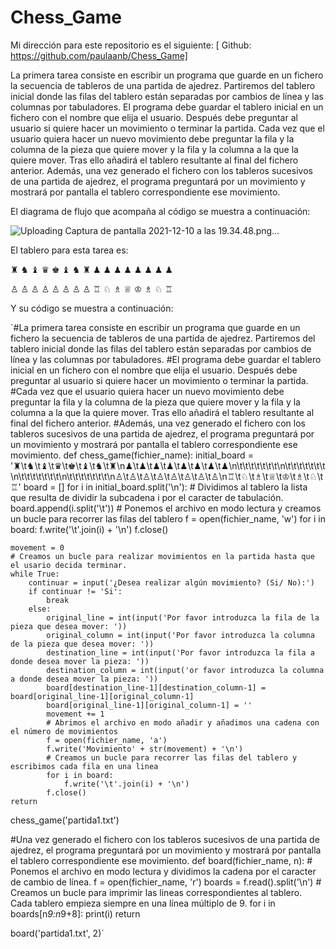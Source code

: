 # Chess_Game

Mi dirección para este repositorio es el siguiente: [ Github: https://github.com/paulaanb/Chess_Game]

La primera tarea consiste en escribir un programa que guarde en un fichero la secuencia de tableros de una partida de ajedrez. Partiremos del tablero inicial donde las filas del tablero están separadas por cambios de línea y las columnas por tabuladores.  El programa debe guardar el tablero inicial en un fichero con el nombre que elija el usuario. Después debe preguntar al usuario si quiere hacer un movimiento o terminar la partida. Cada vez que el usuario quiera hacer un nuevo movimiento debe preguntar la fila y la columna de la pieza que quiere mover y la fila y la columna a la que la quiere mover. Tras ello añadirá el tablero resultante al final del fichero anterior.  Además, una vez generado el fichero con los tableros sucesivos de una partida de ajedrez, el programa preguntará por un movimiento y mostrará por pantalla el tablero correspondiente ese movimiento.

El diagrama de flujo que acompaña al código se muestra a continuación:

![Uploading Captura de pantalla 2021-12-10 a las 19.34.48.png…]()

El tablero para esta tarea es:

♜	♞	♝	♛	♚	♝	♞	♜
♟	♟	♟	♟	♟	♟	♟	♟
							
							
							
							
♙	♙	♙	♙	♙	♙	♙	♙
♖	♘	♗	♕	♔	♗	♘	♖


Y su código se muestra a continuación:

`#La primera tarea consiste en escribir un programa que guarde en un fichero la secuencia de tableros de una partida de ajedrez. Partiremos del tablero inicial donde las filas del tablero están separadas por cambios de línea y las columnas por tabuladores.
#El programa debe guardar el tablero inicial en un fichero con el nombre que elija el usuario. Después debe preguntar al usuario si quiere hacer un movimiento o terminar la partida. 
#Cada vez que el usuario quiera hacer un nuevo movimiento debe preguntar la fila y la columna de la pieza que quiere mover y la fila y la columna a la que la quiere mover. Tras ello añadirá el tablero resultante al final del fichero anterior.
#Además, una vez generado el fichero con los tableros sucesivos de una partida de ajedrez, el programa preguntará por un movimiento y mostrará por pantalla el tablero correspondiente ese movimiento.
def chess_game(fichier_name):
    initial_board = '♜\t♞\t♝\t♛\t♚\t♝\t♞\t♜\n♟\t♟\t♟\t♟\t♟\t♟\t♟\t♟\n\t\t\t\t\t\t\t\n\t\t\t\t\t\t\t\n\t\t\t\t\t\t\t\n\t\t\t\t\t\t\t\n♙\t♙\t♙\t♙\t♙\t♙\t♙\t♙\n♖\t♘\t♗\t♕\t♔\t♗\t♘\t♖'
    board = []
    for i in initial_board.split('\n'):
        # Dividimos al tablero la lista que resulta de dividir la subcadena i por el caracter de tabulación.
        board.append(i.split('\t'))
    # Ponemos el archivo en modo lectura y creamos un bucle para recorrer las filas del tablero
    f = open(fichier_name, 'w')
    for i in board:
        f.write('\t'.join(i) + '\n')
    f.close()
    
    movement = 0
    # Creamos un bucle para realizar movimientos en la partida hasta que el usario decida terminar.
    while True:
        continuar = input('¿Desea realizar algún movimiento? (Si/ No):')
        if continuar != 'Si':
            break
        else:
            original_line = int(input('Por favor introduzca la fila de la pieza que desea mover: '))
            original_column = int(input('Por favor introduzca la columna de la pieza que desea mover: '))
            destination_line = int(input('Por favor introduzca la fila a donde desea mover la pieza: '))
            destination_column = int(input('or favor introduzca la columna a donde desea mover la pieza: '))
            board[destination_line-1][destination_column-1] = board[original_line-1][original_column-1]
            board[original_line-1][original_column-1] = ''
            movement += 1
            # Abrimos el archivo en modo añadir y añadimos una cadena con el número de movimientos
            f = open(fichier_name, 'a')
            f.write('Movimiento' + str(movement) + '\n')
            # Creamos un bucle para recorrer las filas del tablero y escribimos cada fila en una linea
            for i in board:
                f.write('\t'.join(i) + '\n')
            f.close()
    return
chess_game('partida1.txt')

#Una vez generado el fichero con los tableros sucesivos de una partida de ajedrez, el programa preguntará por un movimiento y mostrará por pantalla el tablero correspondiente ese movimiento.
def board(fichier_name, n):
    # Ponemos el archivo en modo lectura y dividimos la cadena por el caracter de cambio de línea.
    f = open(fichier_name, 'r')
    boards = f.read().split('\n')
    # Creamos un bucle para imprimir las lineas correspondientes al tablero. Cada tablero empieza siempre en una línea múltiplo de 9.
    for i in boards[n*9:n*9+8]:
        print(i)
    return

board('partida1.txt', 2)´



